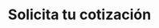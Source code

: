 ---
title: "Solicita tu cotización"
layout: "get-a-quote"
slug: "cotizacion"
keywords:
 - Solicitar Estimación para el Transporte Internacional de Mascotas 
 - Presupuesto Gratuito para la Reubicación de Mascotas 
 - Obtén un Presupuesto para el Envío de Mascotas
 - Recibe un Presupuesto para la Mudanza Internacional de Mascotas
 - Cotización para la Reubicación de Mascotas en Todo el Mundo 
draft: false

contact_image: "images/dog.png"
redirect_url: "https://www.petstohomecr.com/es/gracias/"
---